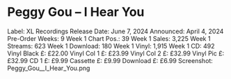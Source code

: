 # Peggy Gou – I Hear You

Label: XL Recordings
Release Date: June 7, 2024
Announced: April 4, 2024
Pre-Order Weeks: 9
Week 1 Chart Pos.: 39
Week 1 Sales: 3,225
Week 1 Streams: 623
Week 1 Download: 180
Week 1 Vinyl: 1,915
Week 1 CD: 492
Vinyl Black £: £22.00
Vinyl Col 1 £: £23.99
Vinyl Col 2 £: £32.99
Vinyl Pic £: £32.99
CD 1 £: £9.99
Cassette £: £9.99
Download £: £6.99
Screenshot: Peggy_Gou__I_Hear_You.png
